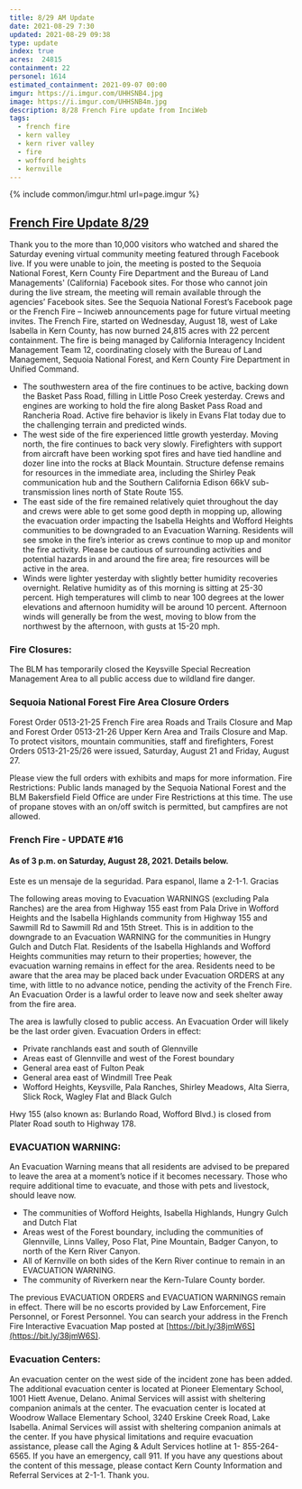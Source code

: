 ```yaml
---
title: 8/29 AM Update
date: 2021-08-29 7:30
updated: 2021-08-29 09:38
type: update
index: true
acres: 	24815
containment: 22
personel: 1614
estimated_containment: 2021-09-07 00:00
imgur: https://i.imgur.com/UHHSNB4.jpg
image: https://i.imgur.com/UHHSNB4m.jpg
description: 8/28 French Fire update from InciWeb
tags:
  - french fire
  - kern valley
  - kern river valley
  - fire
  - wofford heights
  - kernville
---
```

{% include common/imgur.html url=page.imgur %}

## [French Fire Update 8/29](https://inciweb.nwcg.gov/incident/article/7813/65112/)
Thank you to the more than 10,000 visitors who watched and shared the Saturday evening virtual community meeting featured through Facebook live. If you were unable to join, the meeting is posted to the Sequoia National Forest, Kern County Fire Department and the Bureau of Land Managements' (California) Facebook sites. For those who cannot join during the live stream, the meeting will remain available through the agencies’ Facebook sites. See the Sequoia National Forest’s Facebook page or the French Fire – Inciweb announcements page for future virtual meeting invites.
The French Fire, started on Wednesday, August 18, west of Lake Isabella in Kern County, has now burned 24,815 acres with 22 percent containment. The fire is being managed by California Interagency Incident Management Team 12, coordinating closely with the Bureau of Land Management, Sequoia National Forest, and Kern County Fire Department in Unified Command.
 
- The southwestern area of the fire continues to be active, backing down the Basket Pass Road, filling in Little Poso Creek yesterday. Crews and engines are working to hold the fire along Basket Pass Road and Rancheria Road. Active fire behavior is likely in Evans Flat today due to the challenging terrain and predicted winds.
- The west side of the fire experienced little growth yesterday. Moving north, the fire continues to back very slowly. Firefighters with support from aircraft have been working spot fires and have tied handline and dozer line into the rocks at Black Mountain. Structure defense remains for resources in the immediate area, including the Shirley Peak communication hub and the Southern California Edison 66kV sub-transmission lines north of State Route 155.
- The east side of the fire remained relatively quiet throughout the day and crews were able to get some good depth in mopping up, allowing the evacuation order impacting the Isabella Heights and Wofford Heights communities to be downgraded to an Evacuation Warning. Residents will see smoke in the fire’s interior as crews continue to mop up and monitor the fire activity. Please be cautious of surrounding activities and potential hazards in and around the fire area; fire resources will be active in the area.
- Winds were lighter yesterday with slightly better humidity recoveries overnight. Relative humidity as of this morning is sitting at 25-30 percent. High temperatures will climb to near 100 degrees at the lower elevations and afternoon humidity will be around 10 percent. Afternoon winds will generally be from the west, moving to blow from the northwest by the afternoon, with gusts at 15-20 mph.
 
### Fire Closures:

The BLM has temporarily closed the Keysville Special Recreation Management Area to all public access due to wildland fire danger.
 
### Sequoia National Forest Fire Area Closure Orders
Forest Order 0513-21-25 French Fire area Roads and Trails Closure and Map and Forest Order 0513-21-26 Upper Kern Area and Trails Closure and Map. To protect visitors, mountain communities, staff and firefighters, Forest Orders 0513-21-25/26 were issued, Saturday, August 21 and Friday, August 27.

Please view the full orders with exhibits and maps for more information.
Fire Restrictions: Public lands managed by the Sequoia National Forest and the BLM Bakersfield Field Office are under Fire Restrictions at this time. The use of propane stoves with an on/off switch is permitted, but campfires are not allowed.
 
### French Fire - UPDATE #16
#### As of 3 p.m. on Saturday, August 28, 2021. Details below.
 
Este es un mensaje de la seguridad. Para espanol, llame a 2-1-1. Gracias
 
The following areas moving to Evacuation WARNINGS (excluding Pala Ranches) are the area from Highway 155 east from Pala Drive in Wofford Heights and the Isabella Highlands community from Highway 155 and Sawmill Rd to Sawmill Rd and 15th Street. This is in addition to the downgrade to an Evacuation WARNING for the communities in Hungry Gulch and Dutch Flat. Residents of the Isabella Highlands and Wofford Heights communities may return to their properties; however, the evacuation warning remains in effect for the area. Residents need to be aware that the area may be placed back under Evacuation ORDERS at any time, with little to no advance notice, pending the activity of the French Fire.
An Evacuation Order is a lawful order to leave now and seek shelter away from the fire area.

The area is lawfully closed to public access. An Evacuation Order will likely be the last order given. Evacuation Orders in effect:
- Private ranchlands east and south of Glennville
- Areas east of Glennville and west of the Forest boundary
- General area east of Fulton Peak
- General area east of Windmill Tree Peak
- Wofford Heights, Keysville, Pala Ranches, Shirley Meadows, Alta Sierra, Slick Rock, Wagley Flat and Black Gulch

Hwy 155 (also known as: Burlando Road, Wofford Blvd.) is closed from Plater Road south to Highway 178.

### EVACUATION WARNING:
An Evacuation Warning means that all residents are advised to be prepared to leave the area at a moment’s notice if it becomes necessary. Those who require additional time to evacuate, and those with pets and livestock, should leave now.
- The communities of Wofford Heights, Isabella Highlands, Hungry Gulch and Dutch Flat
- Areas west of the Forest boundary, including the communities of Glennville, Linns Valley, Poso Flat, Pine Mountain, Badger Canyon, to north of the Kern River Canyon.
- All of Kernville on both sides of the Kern River continue to remain in an EVACUATION WARNING.
- The community of Riverkern near the Kern-Tulare County border.

The previous EVACUATION ORDERS and EVACUATION WARNINGS remain in effect. There will be no escorts provided by Law Enforcement, Fire Personnel, or Forest Personnel. You can search your address in the French Fire Interactive Evacuation Map posted at [https://bit.ly/38jmW6S](https://bit.ly/38jmW6S).

### Evacuation Centers:
An evacuation center on the west side of the incident zone has been added. The additional evacuation center is located at Pioneer Elementary School, 1001 Hiett Avenue, Delano. Animal Services will assist with sheltering companion animals at the center. The evacuation center is located at Woodrow Wallace Elementary School, 3240 Erskine Creek Road, Lake Isabella. Animal Services will assist with sheltering companion animals at the center. If you have physical limitations and require evacuation assistance, please call the Aging & Adult Services hotline at 1- 855-264-6565. If you have an emergency, call 911. If you have any questions about the content of this message, please contact Kern County Information and Referral Services at 2-1-1. Thank you.
